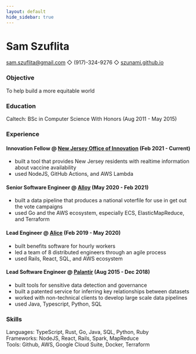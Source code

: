 ```yaml
---
layout: default
hide_sidebar: true
---
```


# Sam Szuflita

[sam.szuflita@gmail.com](mailto:sam.szuflita@gmail.com) ◇ (917)-324-9276 ◇ [szunami.github.io](https://szunami.github.io)

### Objective

To help build a more equitable world

### Education

Caltech: BSc in Computer Science With Honors (Aug 2011 - May 2015)

### Experience

#### Innovation Fellow @ [New Jersey Office of Innovation](https://innovation.nj.gov/) (Feb 2021 - Current)
- built a tool that provides New Jersey residents with realtime information about vaccine availability
- used NodeJS, GitHub Actions, and AWS Lambda

#### Senior Software Engineer @ [Alloy](https://alloy.us/) (May 2020 - Feb 2021)

- built a data pipeline that produces a national voterfile for use in get out the vote campaigns
- used Go and the AWS ecosystem, especially ECS, ElasticMapReduce, and Terraform

#### Lead Engineer @ [Alice](https://www.thisisalice.com/) (Feb 2019 - May 2020)

- built benefits software for hourly workers
- led a team of 8 distributed engineers through an agile process
- used Rails, React, SQL, and AWS ecosystem

#### Lead Software Engineer @ [Palantir](https://www.palantir.com/) (Aug 2015 - Dec 2018)

- built tools for sensitive data detection and governance
- built a patented service for inferring key relationships between datasets
- worked with non-technical clients to develop large scale data pipelines
- used Java, Typescript, Python, SQL

### Skills

Languages: TypeScript, Rust, Go, Java, SQL, Python, Ruby  
Frameworks: NodeJS, React, Rails, Spark, MapReduce  
Tools: Github, AWS, Google Cloud Suite, Docker, Terraform